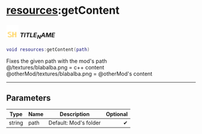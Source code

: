# [resources](../resources/README.md):getContent

### <img src="../../.gitbook/assets/shared.png" width="32" height="32" /> $TITLE_NAME$

```lua
void resources:getContent(path)
```

Fixes the given path with the mod's path<br>@/textures/blabalba.png = c++ content<br>@otherMod/textures/blabalba.png = @otherMod's content<br>

-----------------
## Parameters

| Type   | Name | Description | Optional |
| ------ | ---- | ----------- | -------: |
| string | path | Default: Mod's folder | ✔ |
